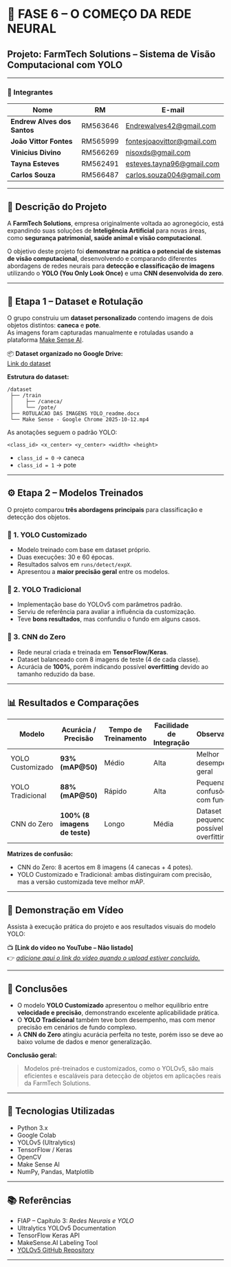 # 🧠 FASE 6 – O COMEÇO DA REDE NEURAL  
## Projeto: FarmTech Solutions – Sistema de Visão Computacional com YOLO  

---

### 👥 Integrantes  

| Nome | RM | E-mail |
|------|----|---------|
| **Endrew Alves dos Santos** | RM563646 | Endrewalves42@gmail.com |
| **João Vittor Fontes** | RM565999 | fontesjoaovittor@gmail.com |
| **Vinicius Divino** | RM566269 | nisoxds@gmail.com |
| **Tayna Esteves** | RM562491 | esteves.tayna96@gmail.com |
| **Carlos Souza** | RM566487 | carlos.souza004@gmail.com |

---

## 🚀 Descrição do Projeto

A **FarmTech Solutions**, empresa originalmente voltada ao agronegócio, está expandindo suas soluções de **Inteligência Artificial** para novas áreas, como **segurança patrimonial, saúde animal e visão computacional**.

O objetivo deste projeto foi **demonstrar na prática o potencial de sistemas de visão computacional**, desenvolvendo e comparando diferentes abordagens de redes neurais para **detecção e classificação de imagens** utilizando o **YOLO (You Only Look Once)** e uma **CNN desenvolvida do zero**.

---

## 📸 Etapa 1 – Dataset e Rotulação

O grupo construiu um **dataset personalizado** contendo imagens de dois objetos distintos: **caneca** e **pote**.  
As imagens foram capturadas manualmente e rotuladas usando a plataforma [Make Sense AI](https://www.makesense.ai).

📦 **Dataset organizado no Google Drive:**  
[Link do dataset](https://drive.google.com/drive/folders/12sngRVFVBz5B0g77vGanBMX9hWxbNTSg?usp=drive_link)

**Estrutura do dataset:**
```
/dataset
 ├── /train
 │    ├── /caneca/
 │    └── /pote/
 ├── ROTULACAO DAS IMAGENS YOLO_readme.docx
 └── Make Sense - Google Chrome 2025-10-12.mp4
```

As anotações seguem o padrão YOLO:
```
<class_id> <x_center> <y_center> <width> <height>
```
- `class_id = 0` → caneca  
- `class_id = 1` → pote  

---

## ⚙️ Etapa 2 – Modelos Treinados

O projeto comparou **três abordagens principais** para classificação e detecção dos objetos.

### 🧩 1. YOLO Customizado
- Modelo treinado com base em dataset próprio.  
- Duas execuções: 30 e 60 épocas.  
- Resultados salvos em `runs/detect/expX`.  
- Apresentou a **maior precisão geral** entre os modelos.  

### 🧠 2. YOLO Tradicional
- Implementação base do YOLOv5 com parâmetros padrão.  
- Serviu de referência para avaliar a influência da customização.  
- Teve **bons resultados**, mas confundiu o fundo em alguns casos.  

### 🔬 3. CNN do Zero
- Rede neural criada e treinada em **TensorFlow/Keras**.  
- Dataset balanceado com 8 imagens de teste (4 de cada classe).  
- Acurácia de **100%**, porém indicando possível **overfitting** devido ao tamanho reduzido da base.  

---

## 📊 Resultados e Comparações  

| Modelo | Acurácia / Precisão | Tempo de Treinamento | Facilidade de Integração | Observações |
|---------|---------------------|----------------------|---------------------------|--------------|
| YOLO Customizado | **93% (mAP@50)** | Médio | Alta | Melhor desempenho geral |
| YOLO Tradicional | **88% (mAP@50)** | Rápido | Alta | Pequenas confusões com fundo |
| CNN do Zero | **100% (8 imagens de teste)** | Longo | Média | Dataset pequeno → possível overfitting |

**Matrizes de confusão:**
- CNN do Zero: 8 acertos em 8 imagens (4 canecas + 4 potes).  
- YOLO Customizado e Tradicional: ambas distinguiram com precisão, mas a versão customizada teve melhor mAP.  

---

## 🎥 Demonstração em Vídeo

Assista à execução prática do projeto e aos resultados visuais do modelo YOLO:

📺 **[Link do vídeo no YouTube – Não listado]**  
👉 *[adicione aqui o link do vídeo quando o upload estiver concluído.](https://www.youtube.com/watch?v=78cHdVs-CEU)*

---

## 🧩 Conclusões

- O modelo **YOLO Customizado** apresentou o melhor equilíbrio entre **velocidade e precisão**, demonstrando excelente aplicabilidade prática.  
- O **YOLO Tradicional** também teve bom desempenho, mas com menor precisão em cenários de fundo complexo.  
- A **CNN do Zero** atingiu acurácia perfeita no teste, porém isso se deve ao baixo volume de dados e menor generalização.  

**Conclusão geral:**  
> Modelos pré-treinados e customizados, como o YOLOv5, são mais eficientes e escaláveis para detecção de objetos em aplicações reais da FarmTech Solutions.

---

## 🧰 Tecnologias Utilizadas

- Python 3.x  
- Google Colab  
- YOLOv5 (Ultralytics)  
- TensorFlow / Keras  
- OpenCV  
- Make Sense AI  
- NumPy, Pandas, Matplotlib  

---

## 📚 Referências  

- FIAP – Capítulo 3: *Redes Neurais e YOLO*  
- Ultralytics YOLOv5 Documentation  
- TensorFlow Keras API  
- MakeSense.AI Labeling Tool  
- [YOLOv5 GitHub Repository](https://github.com/ultralytics/yolov5)

---
